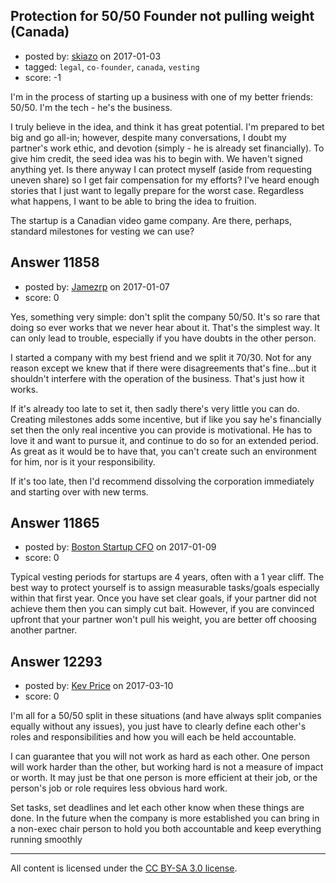 ## Protection for 50/50 Founder not pulling weight (Canada)

- posted by: [skiazo](https://stackexchange.com/users/9960590/skiazo) on 2017-01-03
- tagged: `legal`, `co-founder`, `canada`, `vesting`
- score: -1

I'm in the process of starting up a business with one of my better friends: 50/50. I'm the tech - he's the business. 

I truly believe in the idea, and think it has great potential. I'm prepared to bet big and go all-in; however, despite many conversations, I doubt my partner's work ethic, and devotion (simply - he is already set financially). To give him credit, the seed idea was his to begin with. We haven't signed anything yet. Is there anyway I can protect myself (aside from requesting uneven share) so I get fair compensation for my efforts? I've heard enough stories that I just want to legally prepare for the worst case. Regardless what happens, I want to be able to bring the idea to fruition.

The startup is a Canadian video game company. Are there, perhaps, standard milestones for vesting we can use?


## Answer 11858

- posted by: [Jamezrp](https://stackexchange.com/users/3823634/jamezrp) on 2017-01-07
- score: 0

Yes, something very simple: don't split the company 50/50. It's so rare that doing so ever works that we never hear about it. That's the simplest way. It can only lead to trouble, especially if you have doubts in the other person.

I started a company with my best friend and we split it 70/30. Not for any reason except we knew that if there were disagreements that's fine...but it shouldn't interfere with the operation of the business. That's just how it works. 

If it's already too late to set it, then sadly there's very little you can do. Creating milestones adds some incentive, but if like you say he's financially set then the only real incentive you can provide is motivational. He has to love it and want to pursue it, and continue to do so for an extended period. As great as it would be to have that, you can't create such an environment for him, nor is it your responsibility.

If it's too late, then I'd recommend dissolving the corporation immediately and starting over with new terms. 


## Answer 11865

- posted by: [Boston Startup CFO](https://stackexchange.com/users/9992633/boston-startup-cfo) on 2017-01-09
- score: 0

Typical vesting periods for startups are 4 years, often with a 1 year cliff.  The best way to protect yourself is to assign measurable tasks/goals especially within that first year.  Once you have set clear goals, if your partner did not achieve them then you can simply cut bait.  However, if you are convinced upfront that your partner won't pull his weight, you are better off choosing another partner.


## Answer 12293

- posted by: [Kev Price](https://stackexchange.com/users/1109274/kev-price) on 2017-03-10
- score: 0

I'm all for a 50/50 split in these situations (and have always split companies equally without any issues), you just have to clearly define each other's roles and responsibilities and how you will each be held accountable.

I can guarantee that you will not work as hard as each other. One person will work harder than the other, but working hard is not a measure of impact or worth. It may just be that one person is more efficient at their job, or the person's job or role requires less obvious hard work.

Set tasks, set deadlines and let each other know when these things are done. In the future when the company is more established you can bring in a non-exec chair person to hold you both accountable and keep everything running smoothly



---

All content is licensed under the [CC BY-SA 3.0 license](https://creativecommons.org/licenses/by-sa/3.0/).
